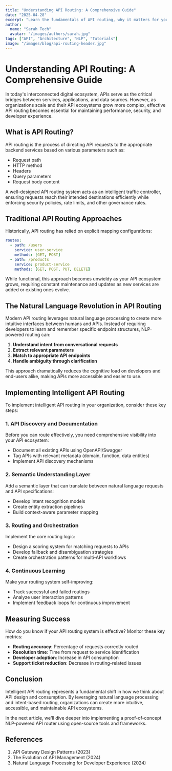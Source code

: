 ```yaml
---
title: "Understanding API Routing: A Comprehensive Guide"
date: "2025-04-28"
excerpt: "Learn the fundamentals of API routing, why it matters for your architecture, and how new AI-powered approaches are changing the game."
author:
  name: "Sarah Tech"
  avatar: "/images/authors/sarah.jpg"
tags: ["API", "Architecture", "NLP", "Tutorials"]
image: "/images/blog/api-routing-header.jpg"
---
```


# Understanding API Routing: A Comprehensive Guide

In today's interconnected digital ecosystem, APIs serve as the critical bridges between services, applications, and data sources. However, as organizations scale and their API ecosystems grow more complex, effective API routing becomes essential for maintaining performance, security, and developer experience.

## What is API Routing?

API routing is the process of directing API requests to the appropriate backend services based on various parameters such as:

- Request path
- HTTP method
- Headers
- Query parameters
- Request body content

A well-designed API routing system acts as an intelligent traffic controller, ensuring requests reach their intended destinations efficiently while enforcing security policies, rate limits, and other governance rules.

## Traditional API Routing Approaches

Historically, API routing has relied on explicit mapping configurations:

```yaml
routes:
  - path: /users
    service: user-service
    methods: [GET, POST]
  - path: /products
    service: product-service
    methods: [GET, POST, PUT, DELETE]
```

While functional, this approach becomes unwieldy as your API ecosystem grows, requiring constant maintenance and updates as new services are added or existing ones evolve.

## The Natural Language Revolution in API Routing

Modern API routing leverages natural language processing to create more intuitive interfaces between humans and APIs. Instead of requiring developers to learn and remember specific endpoint structures, NLP-powered routing can:

1. **Understand intent from conversational requests**
2. **Extract relevant parameters**
3. **Match to appropriate API endpoints**
4. **Handle ambiguity through clarification**

This approach dramatically reduces the cognitive load on developers and end-users alike, making APIs more accessible and easier to use.

## Implementing Intelligent API Routing

To implement intelligent API routing in your organization, consider these key steps:

### 1. API Discovery and Documentation

Before you can route effectively, you need comprehensive visibility into your API ecosystem:

- Document all existing APIs using OpenAPI/Swagger
- Tag APIs with relevant metadata (domain, function, data entities)
- Implement API discovery mechanisms

### 2. Semantic Understanding Layer

Add a semantic layer that can translate between natural language requests and API specifications:

- Develop intent recognition models
- Create entity extraction pipelines
- Build context-aware parameter mapping

### 3. Routing and Orchestration

Implement the core routing logic:

- Design a scoring system for matching requests to APIs
- Develop fallback and disambiguation strategies
- Create orchestration patterns for multi-API workflows

### 4. Continuous Learning

Make your routing system self-improving:

- Track successful and failed routings
- Analyze user interaction patterns
- Implement feedback loops for continuous improvement

## Measuring Success

How do you know if your API routing system is effective? Monitor these key metrics:

- **Routing accuracy**: Percentage of requests correctly routed
- **Resolution time**: Time from request to service identification
- **Developer adoption**: Increase in API consumption
- **Support ticket reduction**: Decrease in routing-related issues

## Conclusion

Intelligent API routing represents a fundamental shift in how we think about API design and consumption. By leveraging natural language processing and intent-based routing, organizations can create more intuitive, accessible, and maintainable API ecosystems.

In the next article, we'll dive deeper into implementing a proof-of-concept NLP-powered API router using open-source tools and frameworks.

## References

1. API Gateway Design Patterns (2023)
2. The Evolution of API Management (2024)
3. Natural Language Processing for Developer Experience (2024)